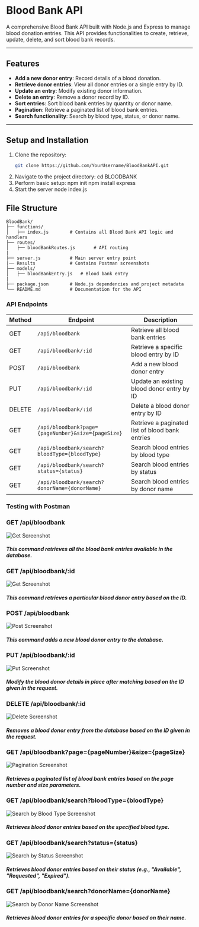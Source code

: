 # Blood Bank API

A comprehensive Blood Bank API built with Node.js and Express to manage blood donation entries. This API provides functionalities to create, retrieve, update, delete, and sort blood bank records.

---

## Features

- **Add a new donor entry**: Record details of a blood donation.
- **Retrieve donor entries**: View all donor entries or a single entry by ID.
- **Update an entry**: Modify existing donor information.
- **Delete an entry**: Remove a donor record by ID.
- **Sort entries**: Sort blood bank entries by quantity or donor name.
- **Pagination**: Retrieve a paginated list of blood bank entries.
- **Search functionality**: Search by blood type, status, or donor name.

---
## Setup and Installation

1. Clone the repository:
   ```bash
   git clone https://github.com/YourUsername/BloodBankAPI.git
2. Navigate to the project directory:
    cd BLOODBANK
3. Perform basic setup:
    npm init
    npm install express
4. Start the server
    node index.js

## File Structure

```plaintext
BloodBank/
├── functions/
│   ├── index.js        # Contains all Blood Bank API logic and handlers
├── routes/
│   ├── bloodBankRoutes.js       # API routing 
|
├── server.js           # Main server entry point
|── Results             # Contains Postman screenshots
├── models/
│   ├── bloodBankEntry.js   # Blood bank entry 
|
├── package.json        # Node.js dependencies and project metadata
└── README.md           # Documentation for the API
```

### API Endpoints

| Method | Endpoint                                     | Description                                  |
|--------|---------------------------------------------|----------------------------------------------|
| GET    | `/api/bloodbank`                            | Retrieve all blood bank entries              |
| GET    | `/api/bloodbank/:id`                        | Retrieve a specific blood entry by ID        |
| POST   | `/api/bloodbank`                            | Add a new blood donor entry                  |
| PUT    | `/api/bloodbank/:id`                        | Update an existing blood donor entry by ID   |
| DELETE | `/api/bloodbank/:id`                        | Delete a blood donor entry by ID             |
| GET    | `/api/bloodbank?page={pageNumber}&size={pageSize}` | Retrieve a paginated list of blood bank entries |
| GET    | `/api/bloodbank/search?bloodType={bloodType}` | Search blood entries by blood type           |
| GET    | `/api/bloodbank/search?status={status}`      | Search blood entries by status               |
| GET    | `/api/bloodbank/search?donorName={donorName}` | Search blood entries by donor name           |



### Testing with Postman

### GET /api/bloodbank
![Get Screenshot](Results/GET-all.png)
##### This command retrieves all the blood bank entries available in the database.

### GET /api/bloodbank/:id
![Get Screenshot](Results/GET-id.png)
##### This command retrieves a particular blood donor entry based on the ID.

### POST /api/bloodbank
![Post Screenshot](Results/POST.png)
##### This command adds a new blood donor entry to the database.

### PUT /api/bloodbank/:id
![Put Screenshot](Results/PUT.png)
##### Modify the blood donor details in place after matching based on the ID given in the request.

### DELETE /api/bloodbank/:id
![Delete Screenshot](Results/DELETE.png)
##### Removes a blood donor entry from the database based on the ID given in the request.

### GET /api/bloodbank?page={pageNumber}&size={pageSize}
![Pagination Screenshot](Results/PAGINATION.png)
##### Retrieves a paginated list of blood bank entries based on the page number and size parameters.

### GET /api/bloodbank/search?bloodType={bloodType}
![Search by Blood Type Screenshot](Results/SEARCH-blggrp.png)
##### Retrieves blood donor entries based on the specified blood type.

### GET /api/bloodbank/search?status={status}
![Search by Status Screenshot](Results/SEARCH-status.png)
##### Retrieves blood donor entries based on their status (e.g., "Available", "Requested", "Expired").

### GET /api/bloodbank/search?donorName={donorName}
![Search by Donor Name Screenshot](Results/SEARCH-name.png)
##### Retrieves blood donor entries for a specific donor based on their name.
